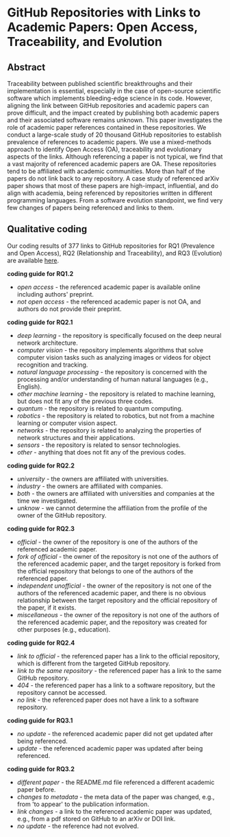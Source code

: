 # GitHub Repositories with Links to Academic Papers: Open Access, Traceability, and Evolution

## Abstract

Traceability between published scientific breakthroughs and their implementation is essential, especially in the case of open-source scientific software which implements bleeding-edge science in its code. However, aligning the link between GitHub repositories and academic papers can prove difficult, and the impact created by publishing both academic papers and their associated software remains unknown. This paper investigates the role of academic paper references contained in these repositories. We conduct a large-scale study of 20 thousand GitHub repositories to establish prevalence of references to academic papers. We use a mixed-methods approach to identify Open Access (OA), traceability and evolutionary aspects of the links. Although referencing a paper is not typical, we find that a vast majority of referenced academic papers are OA. These repositories tend to be affiliated with academic communities. More than half of the papers do not link back to any repository. A case study of referenced arXiv paper shows that most of these papers are high-impact, influential, and do align with academia, being referenced by repositories written in different programming languages. From a software evolution standpoint, we find very few changes of papers being referenced and links to them.

## Qualitative coding
  Our coding results of 377 links to GitHub repositories for RQ1 (Prevalence and Open Access), RQ2 (Relationship and Traceability), and RQ3 (Evolution) are available [here](https://docs.google.com/spreadsheets/d/e/2PACX-1vQ7gkxqJpzsa4T2ZuZg-VfAvD9U4r-XbpmwdlkK3k_RZ5Jc8bhgLK6I6xHj_KSTHTZaoJg-SqcE2yPj/pubhtml).
  
 **coding guide for RQ1.2**
 - *open access* - the referenced academic paper is available online including authors' preprint.
 - *not open access* - the referenced academic paper is not OA, and authors do not provide their preprint.
 
 **coding guide for RQ2.1**
- *deep learning* - the repository is specifically focused on the deep neural network architecture.
- *computer vision* - the repository implements algorithms that solve computer vision tasks such as analyzing images or videos for object recognition and tracking.
- *natural language processing* - the repository is concerned with the processing and/or understanding of human natural languages (e.g., English).
- *other machine learning* - the repository is related to machine learning, but does not fit any of the previous three codes.
- *quantum* - the repository is related to quantum computing.
- *robotics* - the repository is related to robotics, but not from a machine learning or computer vision aspect.
- *networks* - the repository is related to analyzing the properties of network structures and their applications.
- *sensors* - the repository is related to sensor technologies.
- *other* - anything that does not fit any of the previous codes.

 **coding guide for RQ2.2**
- *university* - the owners are affiliated with universities.
- *industry* - the owners are affiliated with companies.
- *both* - the owners are affiliated with universities and companies at the time we investigated.
- *unknow* - we cannot determine the affiliation from the profile of the owner of the GitHub repository.

 **coding guide for RQ2.3**
- *official* - the owner of the repository is one of the authors of the referenced academic paper.
- *fork of official* - the owner of the repository is not one of the authors of the referenced academic paper, and the target repository is forked from the official repository that belongs to one of the authors of the referenced paper.
- *independent unofficial* - the owner of the repository is not one of the authors of the referenced academic paper, and there is no obvious relationship between the target repository and the official repository of the paper, if it exists.
- *miscellaneous* - the owner of the repository is not one of the authors of the referenced academic paper, and the repository was created for other purposes (e.g., education).

 **coding guide for RQ2.4**
- *link to official* - the referenced paper has a link to the official repository, which is different from the targeted GitHub repository.
- *link to the same repository* - the referenced paper has a link to the same GitHub repository.
- *404* - the referenced paper has a link to a software repository, but the repository cannot be accessed.
- *no link* - the referenced paper does not have a link to a software repository.

 **coding guide for RQ3.1**
- *no update* - the referenced academic paper did not get updated after being referenced.
- *update* - the referenced academic paper was updated after being referenced.

 **coding guide for RQ3.2**
- *different paper* - the README.md file referenced a different academic paper before. 
- *changes to metadata* - the meta data of the paper was changed, e.g., from 'to appear' to the publication information.
- *link changes* - a link to the referenced academic paper was updated, e.g., from a pdf stored on GitHub to an arXiv or DOI link.
- *no update* - the reference had not evolved.

 
